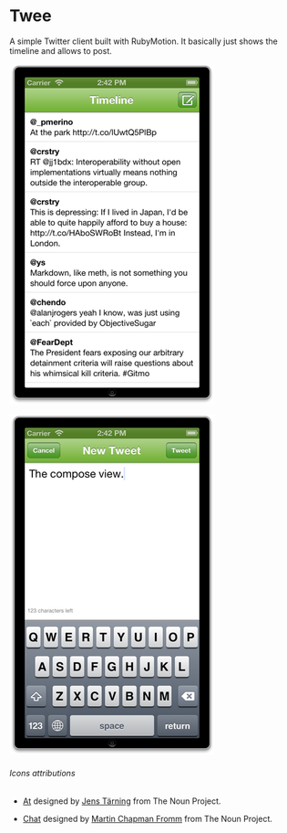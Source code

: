 # Twee

A simple Twitter client built with RubyMotion. It basically just shows
the timeline and allows to post.

![Timeline view](timeline.png)

![Compose view](compose.png)

###### Icons attributions

* <a href="http://thenounproject.com/noun/at/#icon-No9629" target="_blank">At</a> designed by <a href="http://thenounproject.com/jens" target="_blank">Jens Tärning</a> from The Noun Project.

* <a href="http://thenounproject.com/noun/chat/#icon-No15023" target="_blank">Chat</a> designed by <a href="http://thenounproject.com/martincf" target="_blank">Martin Chapman Fromm</a> from The Noun Project.
